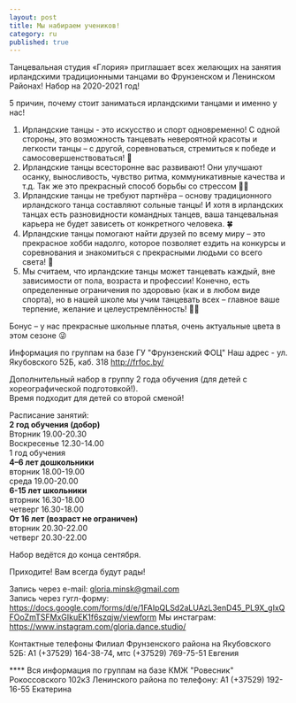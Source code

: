 ```yaml
---
layout: post
title: Мы набираем учеников!
category: ru
published: true
---
```


Танцевальная студия «Глория» приглашает всех желающих на занятия ирландскими традиционными танцами во Фрунзенском и Ленинском Районах! Набор на 2020-2021 год!

5 причин, почему стоит заниматься ирландскими танцами и именно у нас!

1. Ирландские танцы - это искусство и спорт одновременно! С одной стороны, это возможность танцевать невероятной красоты и легкости танцы – с другой, соревноваться, стремиться к победе и самосовершенствоваться! 💃  
2. Ирландские танцы всесторонне вас развивают! Они улучшают осанку, выносливость, чувство ритма, коммуникативные качества и т.д. Так же это прекрасный способ борьбы со стрессом 👍🏻  
3. Ирландские танцы не требуют партнёра – основу традиционного ирландского танца составляют сольные танцы! И хотя в ирландских танцах есть разновидности командных танцев, ваша танцевальная карьера не будет зависеть от конкретного человека. 🍀  
4. Ирландские танцы помогают найти друзей по всему миру – это прекрасное хобби надолго, которое позволяет ездить на конкурсы и соревнования и знакомиться с прекрасными людьми со всего света! 💖  
5. Мы считаем, что ирландские танцы может танцевать каждый, вне зависимости от пола, возраста и профессии! Конечно, есть определенные ограничения по здоровью (как и в любом виде спорта), но в нашей школе мы учим танцевать всех – главное ваше терпение, желание и целеустремлённость! 💪🏻  

Бонус – у нас прекрасные школьные платья, очень актуальные цвета в этом сезоне 😜  

Информация по группам на базе ГУ "Фрунзенский ФОЦ" Наш адрес - ул. Якубовского 52Б, каб. 318 
<http://frfoc.by/>

Дополнительный набор в группу 2 года обучения (для детей с хореографической подготовкой!).  
Время подходит для детей со второй сменой!

Расписание занятий:  
**2 год обучения (добор)**  
Вторник 19.00-20.30  
Воскресенье 12.30-14.00  
1 год обучения  
**4–6 лет дошкольники**  
вторник 18.00-19.00  
среда 19.00-20.00    
**6-15 лет школьники**  
вторник     16.30-18.00  
четверг     16.30-18.00      
**От 16 лет (возраст не ограничен)**  
вторник 20.30-22.00    
четверг 20.30-22.00  
 
Набор ведётся до конца сентября.
 
Приходите! Вам всегда будут рады!

Запись через e-mail: [gloria.minsk@gmail.com](mailto:gloria.minsk@gmail.com)  
Запись через гугл-форму:
<https://docs.google.com/forms/d/e/1FAIpQLSd2aLUAzL3enD45_PL9X_gIxQFOoZmTSFMxGIkuEK1f6szqjw/viewform>
Мы инстаграм: https://www.instagram.com/gloria.dance.studio/

Контактные телефоны 
Филиал Фрунзенского района на Якубовского 52Б: А1 (+37529) 164-38-74, мтс (+37529) 769-75-51 Евгения    

**** Вся информация по группам на базе КМЖ "Ровесник" Рокоссовского 102к3 Ленинского района по телефону: 
А1 (+37529) 192-16-55 Екатерина
